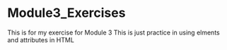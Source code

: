# Module3_Exercises
This is for my exercise for Module 3
This is just practice in using elments and attributes in HTML
